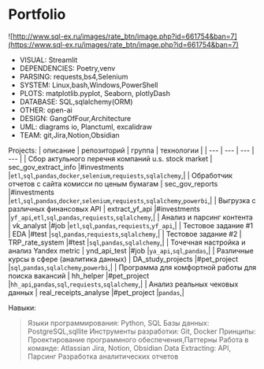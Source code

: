 # Portfolio
![http://www.sql-ex.ru/images/rate_btn/image.php?id=661754&ban=7](https://www.sql-ex.ru/images/rate_btn/image.php?id=661754&ban=7)

- VISUAL:       Streamlit
- DEPENDENCIES: Poetry,venv
- PARSING:      requests,bs4,Selenium
- SYSTEM:       Linux,bash,Windows,PowerShell
- PLOTS:        matplotlib.pyplot, Seaborn, plotlyDash
- DATABASE:     SQL,sqlalchemy(ORM)
- OTHER:        open-ai
- DESIGN:       GangOfFour,Architecture
- UML:          diagrams io, Planctuml, excalidraw
- TEAM:         git,Jira,Notion,Obsidian


Projects:
| описание | репозиторий | группа | технологии |
| --- | --- | --- | --- |
| Сбор актульного перечня компаний u.s. stock market | sec_gov_extract_info |#investments |`etl`,`sql`,`pandas`,`docker`,`selenium`,`requiests`,`sqlalchemy`,|
| Обработчик отчетов с сайта комисси по ценым бумагам | sec_gov_reports |#investments |`etl`,`sql`,`pandas`,`docker`,`selenium`,`requiests`,`sqlalchemy`,`powerbi`,|
| Выгрузка с различных финансовых API | extract_yf_api |#investments |`yf_api`,`etl`,`sql`,`pandas`,`requiests`,`sqlalchemy`,|
| Анализ и парсинг контента | vk_analyst |#job |`etl`,`sql`,`pandas`,`requiests`,`yf_api`,|
| Тестовое задание #1 | EDA |#test |`sql`,`pandas`,`requiests`,`sqlalchemy`,|
| Тестовое задание #2 | TRP_rate_system |#test |`sql`,`pandas`,`sqlalchemy`,|
| Точечная настройка и анализ Yandex metric | ynd_api_test |#job |`ya_api`,`sql`,`pandas`,|
| Различные курсы в сфере (аналитика данных) | DA_study_projects |#pet_project |`sql`,`pandas`,`sqlalchemy`,`powerbi`,|
| Программа для комфортной работы для поиска вакансий | hh_helper |#pet_project |`hh_api`,`pandas`,`sql`,`requiests`,`sqlalchemy`,|
| Анализ реальных чековых данных | real_receipts_analyse |#pet_project |`pandas`,|



Навыки:
> Языки программирования: Python, SQL
> Базы данных: PostgreSQL,sqllite
> Инструменты разработки: Git, Docker
> Принципы: Проектирование программного обеспечения,Паттерны
> Работа в команде: Atlassian Jira, Notion, Obsidian
> Data Extracting: API, Парсинг
> Разработка аналитических отчетов

